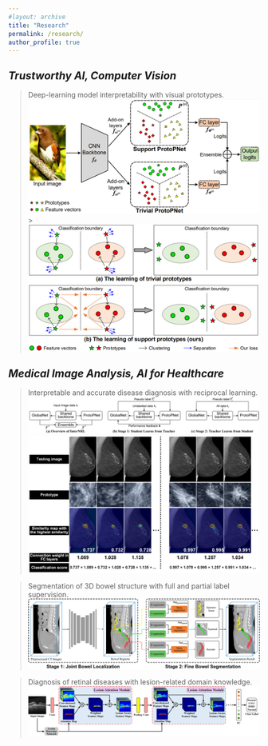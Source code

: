 ```yaml
---
#layout: archive
title: "Research"
permalink: /research/
author_profile: true
---
```




## *Trustworthy AI, Computer Vision*

> Deep-learning model interpretability with visual prototypes.
>![Words](./image/STProtoPNet.png)  >![Words](./image/STProtoPNet-intro.png)


## *Medical Image Analysis, AI for Healthcare*

> Interpretable and accurate disease diagnosis with reciprocal learning.
>![Words](./image/InterNRL_overview.png)
>![Words](./image/InterNRL.png)


> Segmentation of 3D bowel structure with full and partial label supervision.
>![Words](./image/BowelNet.png)


> Diagnosis of retinal diseases with lesion-related domain knowledge. 
![Words](./image/LACNN.png)

